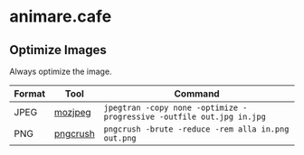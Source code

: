 # animare.cafe

## Optimize Images

Always optimize the image.

| Format | Tool                                             | Command                                                              |
|--------|--------------------------------------------------|----------------------------------------------------------------------|
| JPEG   | [mozjpeg](https://github.com/mozilla/mozjpeg)    | `jpegtran -copy none -optimize -progressive -outfile out.jpg in.jpg` |
| PNG    | [pngcrush](https://pmt.sourceforge.io/pngcrush/) | `pngcrush -brute -reduce -rem alla in.png out.png`                   |
